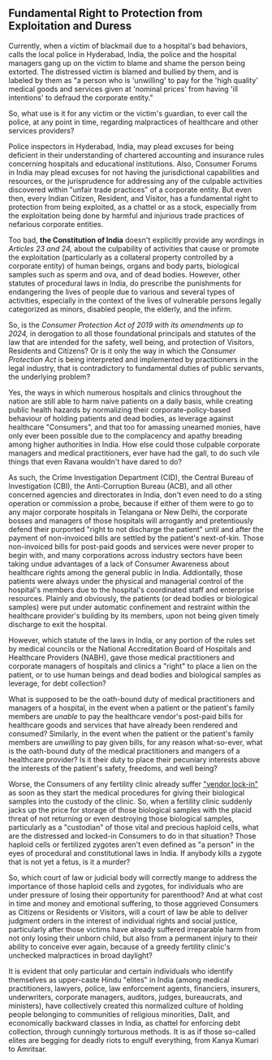 ## Fundamental Right to Protection from Exploitation and Duress

Currently, when a victim of blackmail due to a hospital's bad behaviors, calls the local police in Hyderabad, India, the police and the hospital managers gang up on the victim to blame and shame the person being extorted. The distressed victim is blamed and bullied by them, and is labeled by them as "a person who is 'unwilling' to pay for the 'high quality' medical goods and services given at 'nominal prices' from having 'ill intentions' to defraud the corporate entity." 

So, what use is it for any victim or the victim's guardian, to ever call the police, at any point in time, regarding malpractices of healthcare and other services providers?

Police inspectors in Hyderabad, India, may plead excuses for being deficient in their understanding of chartered accounting and insurance rules concerning hospitals and educational institutions. Also, Consumer Forums in India may plead excuses for not having the jurisdictional capabilities and resources, or the jurisprudence for addressing any of the culpable activities discovered within "unfair trade practices" of a corporate entity. But even then, every Indian Citizen, Resident, and Visitor, has a fundamental right to protection from being exploited, as a chattel or as a stock, especially from the exploitation being done by harmful and injurious trade practices of nefarious corporate entities.  

Too bad, **the Constitution of India** doesn't explicitly provide any wordings in *Articles 23 and 24,* about the culpability of activities that cause or promote the exploitation (particularly as a collateral property controlled by a corporate entity) of human beings, organs and body parts, biological samples such as sperm and ova, and of dead bodies. However, other statutes of procedural laws in India, do prescribe the punishments for endangering the lives of people due to various and several types of activities, especially in the context of the lives of vulnerable persons legally categorized as minors, disabled people, the elderly, and the infirm. 

So, is the *Consumer Protection Act of 2019 with its amendments up to 2024,* in derogation to all those foundational principals and statutes of the law that are intended for the safety, well being, and protection of Visitors, Residents and Citizens? Or is it only the way in which the *Consumer Protection Act* is being interpreted and implemented by practitioners in the legal industry, that is contradictory to fundamental duties of public servants, the underlying problem? 

Yes, the ways in which numerous hospitals and clinics throughout the nation are still able to harm naive patients on a daily basis, while creating public health hazards by normalizing their corporate-policy-based behaviour of holding patients and dead bodies, as leverage against healthcare "Consumers", and that too for amassing unearned monies, have only ever been possible due to the complacency and apathy breading among higher authorities in India. How else could those culpable corporate managers and medical practitioners, ever have had the gall, to do such vile things that even Ravana wouldn't have dared to do? 

As such, the Crime Investigation Department (CID), the Central Bureau of Investigation (CBI), the Anti-Corruption Bureau (ACB), and all other concerned agencies and directorates in India, don't even need to do a sting operation or commission a probe, because if either of them were to go to any major corporate hospitals in Telangana or New Delhi, the corporate bosses and managers of those hospitals will arrogantly and pretentiously defend their purported "right to not discharge the patient" until and after the payment of non-invoiced bills are settled by the patient's next-of-kin. Those non-invoiced bills for post-paid goods and services were never proper to begin with, and many corporations across industry sectors have been taking undue advantages of a lack of Consumer Awareness about healthcare rights among the general public in India. Addiontally, those patients were always under the physical and managerial control of the hospital's members due to the hospital's coordinated staff and enterprise resources. Plainly and obviously, the patients (or dead bodies or biological samples) were put under automatic confinement and restraint within the healthcare provider's building by its members, upon not being given timely discharge to exit the hospital. 

However, which statute of the laws in India, or any portion of the rules set by medical councils or the National Accreditation Board of Hospitals and Healthcare Providers (NABH), gave those medical practitioners and corporate managers of hospitals and clinics a "right" to place a lien on the patient, or to use human beings and dead bodies and biological samples as leverage, for debt collection? 

What is supposed to be the oath-bound duty of medical practitioners and managers of a hospital, in the event when a patient or the patient's family members are *unable* to pay the healthcare vendor's post-paid bills for healthcare goods and services that have already been rendered and consumed? Similarly, in the event when the patient or the patient's family members are *unwilling* to pay given bills, for any reason what-so-ever, what is the oath-bound duty of the medical practitioners and mangers of a healthcare provider? Is it their duty to place their pecuniary interests above the interests of the patient's safety, freedoms, and well being?  

Worse, the Consumers of any fertility clinic already suffer ["vendor lock-in"](https://en.wikipedia.org/wiki/Vendor_lock-in) as soon as they start the medical procedures for giving their biological samples into the custody of the clinic. So, when a fertility clinic suddenly jacks up the price for storage of those biological samples with the placid threat of not returning or even destroying those biological samples, particularly as a "custodian" of those vital and precious haploid cells, what are the distressed and locked-in Consumers to do in that situation? Those haploid cells or fertilized zygotes aren't even defined as "a person" in the eyes of procedural and constitutional laws in India. If anybody kills a zygote that is not yet a fetus, is it a murder? 

So, which court of law or judicial body will correctly mange to address the importance of those haploid cells and zygotes, for individuals who are under pressure of losing their opportunity for parenthood? And at what cost in time and money and emotional suffering, to those aggrieved Consumers as Citizens or Residents or Visitors, will a court of law be able to deliver judgment orders in the interest of individual rights and social justice, particularly after those victims have already suffered irreparable harm from not only losing their unborn child, but also from a permanent injury to their ability to conceive ever again, because of a greedy fertility clinic's unchecked malpractices in broad daylight? 

It is evident that only particular and certain individuals who identify themselves as upper-caste Hindu "elites" in India (among medical practitioners, lawyers, police, law enforcement agents, financiers, insurers, underwriters, corporate managers, auditors, judges, bureaucrats, and ministers), have collectively created this normalized culture of holding people belonging to communities of religious minorities, Dalit, and economically backward classes in India, as chattel for enforcing debt collection, through cunningly torturous methods. It is as if those so-called elites are begging for deadly riots to engulf everything, from Kanya Kumari to Amritsar.  